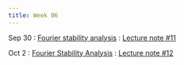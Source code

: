 ```yaml
---
title: Week 06
---
```


Sep 30
: [Fourier stability analysis](https://boguoporousmedia.github.io/HWRS504-2025Fall/lecture/)
  : [Lecture note #11](https://boguoporousmedia.github.io/HWRS504-2025Fall/lecture/)

Oct 2
: [Fourier Stability Analysis](https://boguoporousmedia.github.io/HWRS504-2025Fall/lecture/)
  : [Lecture note #12](https://boguoporousmedia.github.io/HWRS504-2025Fall/lecture/)
